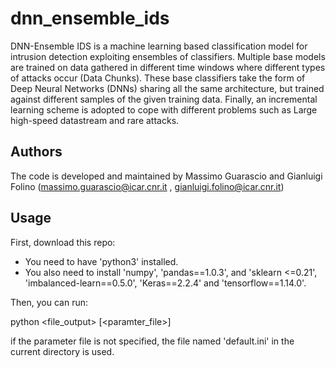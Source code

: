 # dnn_ensemble_ids
DNN-Ensemble IDS is a machine learning based classification model for intrusion detection exploiting ensembles of classifiers. Multiple base models are trained on data gathered in different time windows where different types of attacks occur (Data Chunks). These base classifiers take the form of Deep Neural Networks (DNNs) sharing all the same architecture, but trained against different samples of the given training data. Finally, an incremental learning scheme is adopted to cope with different problems such as Large high-speed datastream and rare attacks.

## Authors

The code is developed and maintained by Massimo Guarascio and Gianluigi Folino (massimo.guarascio@icar.cnr.it , gianluigi.folino@icar.cnr.it)

## Usage

First, download this repo:
- You need to have 'python3' installed.
- You also need to install 'numpy', 'pandas==1.0.3', and 'sklearn <=0.21', 'imbalanced-learn==0.5.0', 'Keras==2.2.4' and 'tensorflow==1.14.0'.

Then, you can run:

python <seed> <file_output>  [<paramter_file>]

if the parameter file is not specified, the file named 'default.ini' in the current directory is used.
